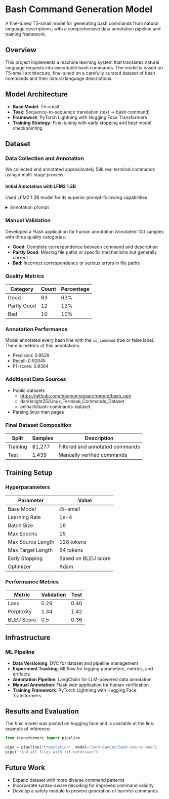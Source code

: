 # Bash Command Generation Model

A fine-tuned T5-small model for generating bash commands from natural language descriptions, with a comprehensive data annotation pipeline and training framework.

## Overview

This project implements a machine learning system that translates natural language requests into executable bash commands. The model is based on T5-small architecture, fine-tuned on a carefully curated dataset of bash commands and their natural language descriptions.

## Model Architecture

- **Base Model**: T5-small
- **Task**: Sequence-to-sequence translation (text → bash command)
- **Framework**: PyTorch Lightning with Hugging Face Transformers
- **Training Strategy**: Fine-tuning with early stopping and best model checkpointing

## Dataset

### Data Collection and Annotation

We collected and annotated approximately 59k real terminal commands using a multi-stage process:

#### **Initial Annotation with LFM2 1.2B**

Used LFM2 1.2B model for its superior prompt-following capabilities

<details>
<summary>Annotation prompt</summary>

```md
You are a bash command explanation system. Analyze the given bash command and provide a clear, accurate description in action format.

## Input

- Receive a bash command string
- Commands may include flags, arguments, and complex syntax

## Output Requirements

- Provide a JSON object with exactly two fields: "reasoning" and "description"
- "reasoning": Detailed technical analysis of the command, explaining each component (flags, arguments, syntax)
- "description": Concise, human-readable action of what the command does (1-2 sentences), always note paths, urls, ips, and important content
- Use English only for all output
- Check command is valid, exists and could be executed and contains no excess text or anything else, mark it in is_command field as true, false otherwise, follow the next instuctions:

### MARK is_command true if:

- command is valid and exists
- command could be executed without errors
- command not contains excess text or something else

### MARK is_command false if:

- command does not exists
- command is'n complete or contains excess text

IF COMMAND CONTAINS FILES OR IP ADDRESSES LET IT CORRECT AND EXISTS, VERFY ONLY SYNTAXIS IN COMMANDS

## Examples

Input: "cd /var/log"
Output: {{
  "reasoning": "Command 'cd' (change directory) with argument '/var/log' (absolute path to directory)",
  "description": "Change current working directory to /var/log",
  is_command:true
  }}

Input: "tar -czvf archive.tar.gz /home/user"
Output: {{
  "reasoning": "Command 'tar' (tape archive) with flags: -c (create archive), -z (gzip compression), -v (verbose output), -f (specify filename). Arguments: 'archive.tar.gz' (output filename), '/home/user' (directory to archive)",
  "description": "Create a gzip-compressed tar archive of /home/user directory",
  is_command: true
  }}

Input: "//192.168.2.101/ShareForVMs /media/share/ cifs username=toeknee,password=2dog$hit3"
Output: {{
  "reasoning": "No commands provided, it could be line in log file or part of arguments. command is incorrect",
  "description": "no command is provided",
  is_command: false
  }}

Input: "git clone git://projects.archlinux.org/archiso.git && cd archiso"
Output:{{
  "reasoning": "The command uses `git clone` to create a copy of the repository from 'git://projects.archlinux.org/archiso.git'. It then changes the current working directory to 'archiso' using `cd`. No files or IP addresses are involved.",
  "description": "Clones the Git repository from the projects.archlinux.org/archiso.git and changes the current working directory to archiso.",
  "is_command": true
  }}

## Security Note

- Do not execute or simulate execution of any commands
- Provide analysis based on command syntax and documentation only
- Flag potentially destructive commands in your reasoning

## Output Format

{format_instructions}

YOU SHOULD ALWAYS FOLLOW OUTPUT FORMAT, NO SKIPS, NO OTHER FIELDS, NO ANYTHING ELSE, ONLY reasoning, description and is_command JSON

Describe this command: {command}
```

</details>

### **Manual Validation**

Developed a Flask application for human annotation
Annotated 100 samples with three quality categories:

- **Good**: Complete correspondence between command and description
- **Partly Good**: Missing file paths or specific mechanisms but generally correct
- **Bad**: Incorrect correspondence or serious errors in file paths

### **Quality Metrics**

| Category    | Count | Percentage |
| ----------- | ----- | ---------- |
| Good        | 63    | 63%        |
| Partly Good | 12    | 12%        |
| Bad         | 10    | 10%        |

### **Annotation Performance**

Model annotated every bash line with the `is_command` true or false label. There is metrics of this annotations:

- Precision: 0.9529
- Recall: 0.92045
- F1-score: 0.9364

### **Additional Data Sources**

- Public datasets
  - <https://github.com/magnumresearchgroup/bash_gen>
  - darkknight25/Linux_Terminal_Commands_Dataset
  - aelhalili/bash-commands-dataset
- Parsing linux man pages

### Final Dataset Composition

| Split    | Samples | Description                     |
| -------- | ------- | ------------------------------- |
| Training | 81,277  | Filtered and annotated commands |
| Test     | 1,439   | Manually verified commands      |

## Training Setup

### Hyperparameters

| Parameter         | Value               |
| ----------------- | ------------------- |
| Base Model        | t5-small            |
| Learning Rate     | 1e-4                |
| Batch Size        | 16                  |
| Max Epochs        | 15                  |
| Max Source Length | 128 tokens          |
| Max Target Length | 64 tokens           |
| Early Stopping    | Based on BLEU score |
| Optimizer         | Adam                |

### Performance Metrics

| Metric     | Validation | Test |
| ---------- | ---------- | ---- |
| Loss       | 0.29       | 0.40 |
| Perplexity | 1.34       | 1.42 |
| BLEU Score | 0.5        | 0.36 |

## Infrastructure

### ML Pipeline

- **Data Versioning**: DVC for dataset and pipeline management
- **Experiment Tracking**: MLflow for logging parameters, metrics, and artifacts
- **Annotation Pipeline**: LangChain for LLM-powered data annotation
- **Manual Annotation**: Flask web application for human verification
- **Training Framework**: PyTorch Lightning with Hugging Face Transformers

## Results and Evaluation

The final model was posted on hugging face and is available at the link:
example of inference:

```python
from transformers import pipeline

pipe = pipeline("translation", model="GeraniumCat/bash-seq-to-seq")
pipe("find all files with txt extension")
```

## Future Work

- Expand dataset with more diverse command patterns
- Incorporate syntax-aware decoding for improved command validity
- Develop a safety module to prevent generation of harmful commands
